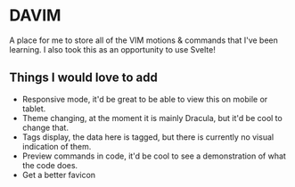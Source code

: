 # DAVIM

A place for me to store all of the VIM motions & commands that I've been learning. I also took this as an opportunity to use Svelte!

## Things I would love to add

- Responsive mode, it'd be great to be able to view this on mobile or tablet.
- Theme changing, at the moment it is mainly Dracula, but it'd be cool to change that.
- Tags display, the data here is tagged, but there is currently no visual indication of them.
- Preview commands in code, it'd be cool to see a demonstration of what the code does.
- Get a better favicon
